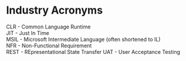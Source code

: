 # Industry Acronyms

CLR - Common Language Runtime  
JIT - Just In Time  
MSIL - Microsoft Intermediate Language (often shortened to IL)  
NFR - Non-Functional Requirement  
REST - REpresentational State Transfer
UAT - User Acceptance Testing  
